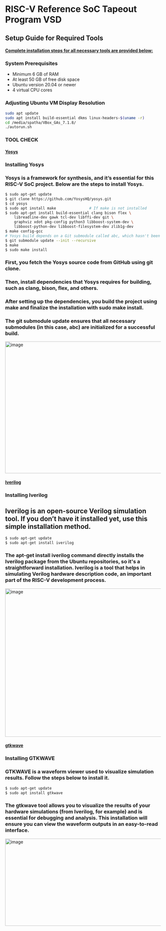 # RISC-V Reference SoC Tapeout Program VSD

## Setup Guide for Required Tools

#### <ins>Complete installation steps for all necessary tools are provided below:</ins>

### System Prerequisites
- Minimum 6 GB of RAM
- At least 50 GB of free disk space
- Ubuntu version 20.04 or newer
- 4 virtual CPU cores

### Adjusting Ubuntu VM Display Resolution
```bash
sudo apt update
sudo apt install build-essential dkms linux-headers-$(uname -r)
cd /media/spatha/VBox_GAs_7.1.8/
./autorun.sh
```


### **TOOL CHECK**

#### <ins>**Yosys**</ins>
### Installing Yosys

### Yosys is a framework for synthesis, and it’s essential for this RISC-V SoC project. Below are the steps to install Yosys.
```bash
$ sudo apt-get update
$ git clone https://github.com/YosysHQ/yosys.git
$ cd yosys
$ sudo apt install make               # If make is not installed
$ sudo apt-get install build-essential clang bison flex \
    libreadline-dev gawk tcl-dev libffi-dev git \
    graphviz xdot pkg-config python3 libboost-system-dev \
    libboost-python-dev libboost-filesystem-dev zlib1g-dev
$ make config-gcc
# Yosys build depends on a Git submodule called abc, which hasn't been initialized yet. You need to run the following command before running make
$ git submodule update --init --recursive
$ make 
$ sudo make install
```
### First, you fetch the Yosys source code from GitHub using git clone.
### Then, install dependencies that Yosys requires for building, such as clang, bison, flex, and others.
### After setting up the dependencies, you build the project using make and finalize the installation with sudo make install.
### The git submodule update ensures that all necessary submodules (in this case, abc) are initialized for a successful build.

<img width="995" height="425" alt="image" src="https://github.com/user-attachments/assets/78d0d9b6-3193-48f6-86f1-bc3cec5e7205" />

#### <ins>**Iverilog**</ins>
### Installing Iverilog
## Iverilog is an open-source Verilog simulation tool. If you don’t have it installed yet, use this simple installation method.
```bash
$ sudo apt-get update
$ sudo apt-get install iverilog

```
### The apt-get install iverilog command directly installs the Iverilog package from the Ubuntu repositories, so it's a straightforward installation. Iverilog is a tool that helps in simulating Verilog hardware description code, an important part of the RISC-V development process.

<img width="949" height="478" alt="image" src="https://github.com/user-attachments/assets/7b6cac05-08fa-45aa-bf65-2c845610d883" />

#### <ins>**gtkwave**</ins>
### Installing GTKWAVE
### GTKWAVE is a waveform viewer used to visualize simulation results. Follow the steps below to install it.
```bash
$ sudo apt-get update
$ sudo apt install gtkwave
```
### The gtkwave tool allows you to visualize the results of your hardware simulations (from Iverilog, for example) and is essential for debugging and analysis. This installation will ensure you can view the waveform outputs in an easy-to-read interface.
<img width="753" height="281" alt="image" src="https://github.com/user-attachments/assets/c97764d6-efee-49b9-b3b2-da11d49c3cf5" />




